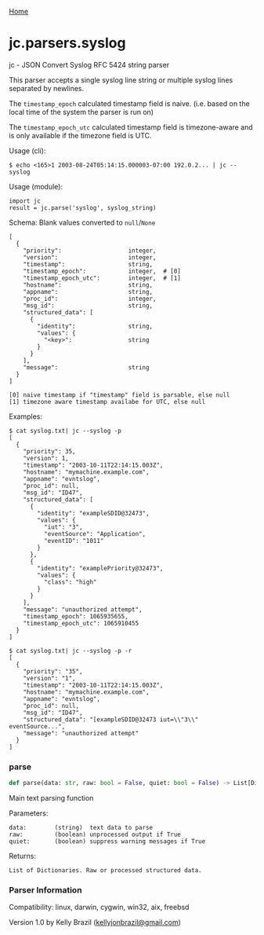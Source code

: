 [Home](https://kellyjonbrazil.github.io/jc/)
<a id="jc.parsers.syslog"></a>

# jc.parsers.syslog

jc - JSON Convert Syslog RFC 5424 string parser

This parser accepts a single syslog line string or multiple syslog lines
separated by newlines.

The `timestamp_epoch` calculated timestamp field is naive. (i.e. based on
the local time of the system the parser is run on)

The `timestamp_epoch_utc` calculated timestamp field is timezone-aware and
is only available if the timezone field is UTC.

Usage (cli):

    $ echo <165>1 2003-08-24T05:14:15.000003-07:00 192.0.2... | jc --syslog

Usage (module):

    import jc
    result = jc.parse('syslog', syslog_string)

Schema:
Blank values converted to `null`/`None`

    [
      {
        "priority":                   integer,
        "version":                    integer,
        "timestamp":                  string,
        "timestamp_epoch":            integer,  # [0]
        "timestamp_epoch_utc":        integer,  # [1]
        "hostname":                   string,
        "appname":                    string,
        "proc_id":                    integer,
        "msg_id":                     string,
        "structured_data": [
          {
            "identity":               string,
            "values": {
              "<key>":                string
            }
          }
        ],
        "message":                    string
      }
    ]

    [0] naive timestamp if "timestamp" field is parsable, else null
    [1] timezone aware timestamp availabe for UTC, else null

Examples:

    $ cat syslog.txt| jc --syslog -p
    [
      {
        "priority": 35,
        "version": 1,
        "timestamp": "2003-10-11T22:14:15.003Z",
        "hostname": "mymachine.example.com",
        "appname": "evntslog",
        "proc_id": null,
        "msg_id": "ID47",
        "structured_data": [
          {
            "identity": "exampleSDID@32473",
            "values": {
              "iut": "3",
              "eventSource": "Application",
              "eventID": "1011"
            }
          },
          {
            "identity": "examplePriority@32473",
            "values": {
              "class": "high"
            }
          }
        ],
        "message": "unauthorized attempt",
        "timestamp_epoch": 1065935655,
        "timestamp_epoch_utc": 1065910455
      }
    ]

    $ cat syslog.txt| jc --syslog -p -r
    [
      {
        "priority": "35",
        "version": "1",
        "timestamp": "2003-10-11T22:14:15.003Z",
        "hostname": "mymachine.example.com",
        "appname": "evntslog",
        "proc_id": null,
        "msg_id": "ID47",
        "structured_data": "[exampleSDID@32473 iut=\\"3\\" eventSource...",
        "message": "unauthorized attempt"
      }
    ]

<a id="jc.parsers.syslog.parse"></a>

### parse

```python
def parse(data: str, raw: bool = False, quiet: bool = False) -> List[Dict]
```

Main text parsing function

Parameters:

    data:        (string)  text data to parse
    raw:         (boolean) unprocessed output if True
    quiet:       (boolean) suppress warning messages if True

Returns:

    List of Dictionaries. Raw or processed structured data.

### Parser Information
Compatibility:  linux, darwin, cygwin, win32, aix, freebsd

Version 1.0 by Kelly Brazil (kellyjonbrazil@gmail.com)

